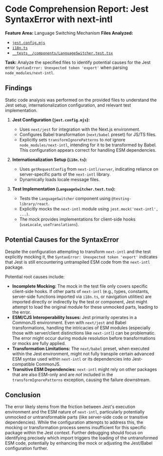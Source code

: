 # Code Comprehension Report: Jest SyntaxError with next-intl

**Feature Area:** Language Switching Mechanism
**Files Analyzed:**
*   [`jest.config.mjs`](jest.config.mjs:1)
*   [`i18n.ts`](i18n.ts:1)
*   [`__tests__/components/LanguageSwitcher.test.tsx`](__tests__/components/LanguageSwitcher.test.tsx:1)

**Task:** Analyze the specified files to identify potential causes for the Jest error `SyntaxError: Unexpected token 'export'` when parsing `node_modules/next-intl`.

## Findings

Static code analysis was performed on the provided files to understand the Jest setup, internationalization configuration, and relevant test implementation.

1.  **Jest Configuration (`jest.config.mjs`):**
    *   Uses `next/jest` for integration with the Next.js environment.
    *   Configures Babel transformation (`next/babel` preset) for JS/TS files.
    *   Explicitly sets `transformIgnorePatterns` to *not* ignore `node_modules/next-intl`, intending for it to be transformed by Babel. This configuration appears correct for handling ESM dependencies.

2.  **Internationalization Setup (`i18n.ts`):**
    *   Uses `getRequestConfig` from `next-intl/server`, indicating reliance on server-specific parts of the `next-intl` library.
    *   Dynamically loads locale message files.

3.  **Test Implementation (`LanguageSwitcher.test.tsx`):**
    *   Tests the `LanguageSwitcher` component using `@testing-library/react`.
    *   Explicitly mocks the `next-intl` module using `jest.mock('next-intl', ...)`.
    *   The mock provides implementations for client-side hooks (`useLocale`, `useTranslations`).

## Potential Causes for the SyntaxError

Despite the configuration attempting to transform `next-intl` and the test explicitly mocking it, the `SyntaxError: Unexpected token 'export'` indicates that Jest is still encountering untranspiled ESM code from the `next-intl` package.

Potential root causes include:

*   **Incomplete Mocking:** The mock in the test file only covers specific client-side hooks. If other parts of `next-intl` (e.g., types, constants, server-side functions imported via `i18n.ts`, or navigation utilities) are imported directly or indirectly by the test or component, Jest might attempt to load the original module for these unmocked parts, leading to the error.
*   **ESM/CJS Interoperability Issues:** Jest primarily operates in a CommonJS environment. Even with `next/jest` and Babel transformations, handling the intricacies of ESM modules (especially those with server/client distinctions like `next-intl`) can be problematic. The error might occur during module resolution before transformations or mocks are fully applied.
*   **Transformation Limitations:** The `next/babel` preset, when executed within the Jest environment, might not fully transpile certain advanced ESM syntax used within `next-intl` or its dependencies into Jest-compatible CommonJS.
*   **Transitive ESM Dependencies:** `next-intl` might rely on other packages that are also ESM-only and are *not* included in the `transformIgnorePatterns` exception, causing the failure downstream.

## Conclusion

The error likely stems from the friction between Jest's execution environment and the ESM nature of `next-intl`, particularly potentially unmocked or untransformable parts (like server-side code or transitive dependencies). While the configuration attempts to address this, the mocking or transformation process seems insufficient for this specific package within the Jest context. Further debugging should focus on identifying precisely which import triggers the loading of the untransformed ESM code, potentially by enhancing the mock or adjusting the Jest/Babel configuration further.